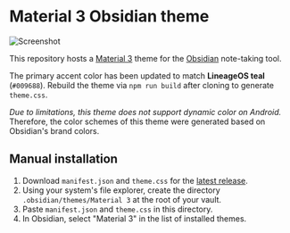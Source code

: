 # Material 3 Obsidian theme

![Screenshot](screenshot.png)

This repository hosts a [Material 3](https://m3.material.io/) theme for the [Obsidian](https://obsidian.md/) note-taking tool.

The primary accent color has been updated to match **LineageOS teal** (`#009688`).
Rebuild the theme via `npm run build` after cloning to generate `theme.css`.

*Due to limitations, this theme does not support dynamic color on Android.* Therefore, the color schemes of this theme were generated based on Obsidian's brand colors.

## Manual installation
1. Download `manifest.json` and `theme.css` for the [latest release](https://github.com/HarmfulBreeze/obsidian-material-3-theme/releases/latest).
2. Using your system's file explorer, create the directory `.obsidian/themes/Material 3` at the root of your vault.
3. Paste `manifest.json` and `theme.css` in this directory.
4. In Obsidian, select "Material 3" in the list of installed themes.

